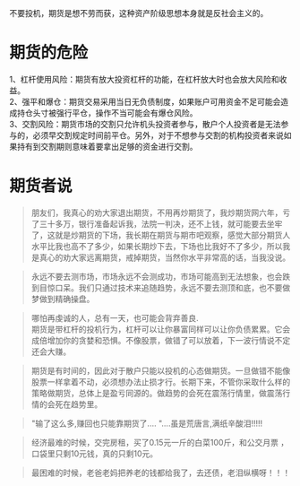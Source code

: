 不要投机，期货是想不劳而获，这种资产阶级思想本身就是反社会主义的。  

# 期货的危险
1、杠杆使用风险：期货有放大投资杠杆的功能，在杠杆放大时也会放大风险和收益。  
2、强平和爆仓：期货交易采用当日无负债制度，如果账户可用资金不足可能会造成持仓头寸被强行平仓，操作不当可能会有爆仓风险。  
3、交割风险：期货市场的交割只允许机头投资者参与，散户个人投资者是无法参与的，必须早交割规定时间前平仓。另外，对于不想参与交割的机构投资者来说如果持有到交割期则意味着要拿出足够的资金进行交割。  

# 期货者说
> 朋友们，我真心的劝大家退出期货，不用再炒期货了，我炒期货网六年，亏了三十多万，银行准备起诉我，法院一判决，还不上钱，就可能要去坐牢了，这就是炒期货的下场，我长期在期货与期市吧观察，感觉大部分期货人水平比我也高不了多少，如果长期炒下去，下场也比我好不了多少，所以我是真心的劝大家远离期货，戒掉期货，当然你水平非常高的话，当我没说。

> 永远不要去测市场，市场永远不会测成功，市场可能高到无法想象，也会跌到目惊口呆。我们只通过技术来追随趋势，永远不要去测顶和底，也不要做梦做到精确操盘。

> 哪怕再虔诚的人，总有一天，也可能会背弃善良.  
期货是带杠杆的投机行为，杠杆可以让你暴富同样可以让你负债累累。它会成倍增加你的贪婪和恐惧。不像股票，做错了可以放着，下一波行情说不定还会大赚。

> 期货是有时间的，因此对于散户只能以投机的心态做期货。一旦做错不能像股票一样拿着不动，必须想办法止损才行。长期下来，不管你采取什么样的策略做期货，总体上是盈亏同源的。做趋势的会死在震荡行情里，做震荡行情的会死在趋势里。

> "输了这么多,赚回也只能靠期货了.... "....虽是荒唐言,满纸辛酸泪!!!!!

> 经济最难的时候，交完房租，买了0.15元一斤的白菜100斤，和公交月票 ，口袋里只剩10元钱，真的只剩10元。
 
> 最困难的时候，老爸老妈把养老的钱都给我了，去还债，老泪纵横呀！！！